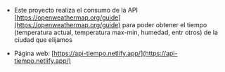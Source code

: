 - Este proyecto realiza el consumo de la API [https://openweathermap.org/guide](https://openweathermap.org/guide) para poder obtener el tiempo (temperatura actual, temperatura max-min, humedad, entr otros) de la ciudad que elijamos 

- Página web: [https://api-tiempo.netlify.app/](https://api-tiempo.netlify.app/)
